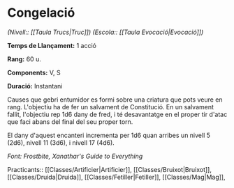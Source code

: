 # Congelació

*(Nivell:: [[Taula Trucs|Truc]]) (Escola:: [[Taula Evocació|Evocació]])*

**Temps de Llançament:** 1 acció

**Rang:** 60 u.

**Components:** V, S

**Duració:** Instantani

Causes que gebri entumidor es formi sobre una criatura que pots veure en rang. L'objectiu ha de fer un salvament de Constitució. En un salvament fallit, l'objectiu rep 1d6 dany de fred, i té desavantatge en el proper tir d'atac que faci abans del final del seu proper torn.

El dany d'aquest encanteri incrementa per 1d6 quan arribes un nivell 5 (2d6), nivell 11 (3d6), i nivell 17 (4d6).


*Font: Frostbite, Xanathar's Guide to Everything*



Practicants:: [[Classes/Artificier|Artificier]], [[Classes/Bruixot|Bruixot]], [[Classes/Druida|Druida]], [[Classes/Fetiller|Fetiller]], [[Classes/Mag|Mag]],